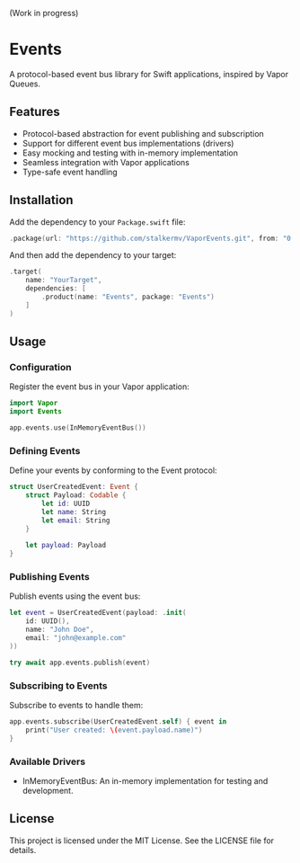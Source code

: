 (Work in progress)

# Events

A protocol-based event bus library for Swift applications, inspired by Vapor Queues.

## Features

- Protocol-based abstraction for event publishing and subscription
- Support for different event bus implementations (drivers)
- Easy mocking and testing with in-memory implementation
- Seamless integration with Vapor applications
- Type-safe event handling

## Installation

Add the dependency to your `Package.swift` file:

```swift
.package(url: "https://github.com/stalkermv/VaporEvents.git", from: "0.0.1")
```

And then add the dependency to your target:
```swift
.target(
    name: "YourTarget",
    dependencies: [
        .product(name: "Events", package: "Events")
    ]
)
```

## Usage

### Configuration
Register the event bus in your Vapor application:
```swift
import Vapor
import Events

app.events.use(InMemoryEventBus())
```

### Defining Events

Define your events by conforming to the Event protocol:

```swift
struct UserCreatedEvent: Event {
    struct Payload: Codable {
        let id: UUID
        let name: String
        let email: String
    }
    
    let payload: Payload
}
```

### Publishing Events

Publish events using the event bus:

```swift
let event = UserCreatedEvent(payload: .init(
    id: UUID(),
    name: "John Doe",
    email: "john@example.com"
))

try await app.events.publish(event)
```

### Subscribing to Events
Subscribe to events to handle them:

```swift
app.events.subscribe(UserCreatedEvent.self) { event in
    print("User created: \(event.payload.name)")
}
```

### Available Drivers
- InMemoryEventBus: An in-memory implementation for testing and development.

## License
This project is licensed under the MIT License. See the LICENSE file for details.
